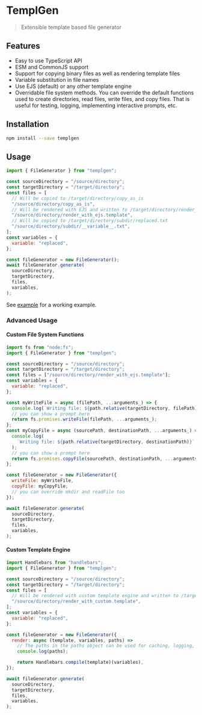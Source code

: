 # TemplGen

> Extensible template based file generator

## Features

- Easy to use TypeScript API
- ESM and CommonJS support
- Support for copying binary files as well as rendering template files
- Variable substitution in file names
- Use EJS (default) or any other template engine
- Overridable file system methods. You can override the default functions used
  to create directories, read files, write files, and copy files. That is
  useful for testing, logging, implementing interactive prompts, etc.

## Installation

```bash
npm install --save templgen
```

## Usage

```javascript
import { FileGenerator } from "templgen";

const sourceDirectory = "/source/directory";
const targetDirectory = "/target/directory";
const files = [
  // Will be copied to /target/directory/copy_as_is
  "/source/directory/copy_as_is",
  // Will be rendered with EJS and written to /target/directory/render_with_ejs
  "/source/directory/render_with_ejs.template",
  // Will be copied to /target/directory/subdir/replaced.txt
  "/source/directory/subdir/__variable__.txt",
];
const variables = {
  variable: "replaced",
};

const fileGenerator = new FileGenerator();
await fileGenerator.generate(
  sourceDirectory,
  targetDirectory,
  files,
  variables,
);
```

See [example](./example) for a working example.

### Advanced Usage

#### Custom File System Functions

```javascript
import fs from "node:fs";
import { FileGenerator } from "templgen";

const sourceDirectory = "/source/directory";
const targetDirectory = "/target/directory";
const files = ["/source/directory/render_with_ejs.template"];
const variables = {
  variable: "replaced",
};

const myWriteFile = async (filePath, ...arguments_) => {
  console.log(`Writing file: ${path.relative(targetDirectory, filePath)}`);
  // you can show a prompt here
  return fs.promises.writeFile(filePath, ...arguments_);
};
const myCopyFile = async (sourcePath, destinationPath, ...arguments_) => {
  console.log(
    `Writing file: ${path.relative(targetDirectory, destinationPath)}`,
  );
  // you can show a prompt here
  return fs.promises.copyFile(sourcePath, destinationPath, ...arguments_);
};

const fileGenerator = new FileGenerator({
  writeFile: myWriteFile,
  copyFile: myCopyFile,
  // you can override mkdir and readFile too
});

await fileGenerator.generate(
  sourceDirectory,
  targetDirectory,
  files,
  variables,
);
```

#### Custom Template Engine

```javascript
import Handlebars from "handlebars";
import { FileGenerator } from "templgen";

const sourceDirectory = "/source/directory";
const targetDirectory = "/target/directory";
const files = [
  // Will be rendered with custom template engine and written to /target/directory/render_with_custom
  "/source/directory/render_with_custom.template",
];
const variables = {
  variable: "replaced",
};

const fileGenerator = new FileGenerator({
  render: async (template, variables, paths) =>
    // The paths in the paths object can be used for caching, logging, etc.
    console.log(paths);

    return Handlebars.compile(template)(variables),
});

await fileGenerator.generate(
  sourceDirectory,
  targetDirectory,
  files,
  variables,
);
```
